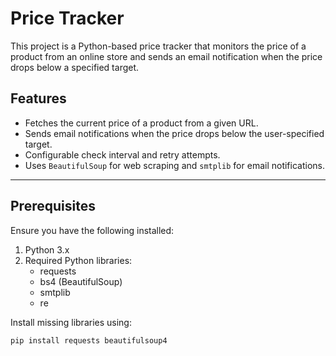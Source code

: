 # Price Tracker

This project is a Python-based price tracker that monitors the price of a product from an online store and sends an email notification when the price drops below a specified target.

## Features
- Fetches the current price of a product from a given URL.
- Sends email notifications when the price drops below the user-specified target.
- Configurable check interval and retry attempts.
- Uses `BeautifulSoup` for web scraping and `smtplib` for email notifications.

---

## Prerequisites

Ensure you have the following installed:
1. Python 3.x
2. Required Python libraries:
   - requests
   - bs4 (BeautifulSoup)
   - smtplib
   - re

Install missing libraries using:
```bash
pip install requests beautifulsoup4

